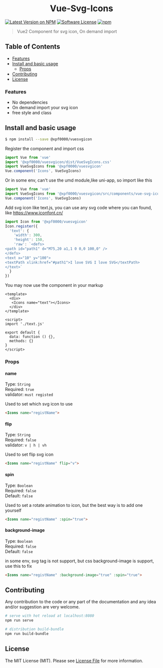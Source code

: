<h1 align="center">Vue-Svg-Icons</h1>

[![Latest Version on NPM](https://img.shields.io/npm/v/@xpf0000/vuesvgicon.svg?style=flat-square)](https://npmjs.com/package/@xpf0000/vuesvgicon)
[![Software License](https://img.shields.io/badge/license-MIT-brightgreen.svg?style=flat-square)](LICENSE.md)
[![npm](https://img.shields.io/npm/dt/@xpf0000/vuesvgicon.svg?style=flat-square)](https://www.npmjs.com/package/@xpf0000/vuesvgicon)

> Vue2 Component for svg icon, On demand import


## Table of Contents

* [Features](#features)
* [Install and basic usage](#install-and-basic-usage)
  * [Props](#props)
* [Contributing](#contributing)
* [License](#license)

### Features

* No dependencies
* On demand import your svg icon
* free style and class

## Install and basic usage

```bash
$ npm install --save @xpf0000/vuesvgicon
```


Register the component and import css

```js
import Vue from 'vue'
import '@xpf0000/vuesvgicon/dist/VueSvgIcons.css'
import VueSvgIcons from '@xpf0000/vuesvgicon'
Vue.component('Icons', VueSvgIcons)
```

Or in some env, can't use the umd module,like uni-app, so import like this

```js
import Vue from 'vue'
import VueSvgIcons from '@xpf0000/vuesvgicon/src/components/vue-svg-icons'
Vue.component('Icons', VueSvgIcons)
```

Add svg icon like text.js, you can use any svg code where you can found, like
https://www.iconfont.cn/

```js
import Icon from '@xpf0000/vuesvgicon'
Icon.register({
  'text': {
    'width': 300,
    'height': 150,
    'raw': `<defs>
<path id="path1" d="M75,20 a1,1 0 0,0 100,0" />
</defs>
<text x="10" y="100">
<textPath xlink:href="#path1">I love SVG I love SVG</textPath>
</text>`
  }
})
```

You may now use the component in your markup

```vue
<template>
  <div>
   <Icons name="text"></Icons>
  </div>
</template>

<script>
import './text.js'

export default {
  data: function () {},
  methods: {}
}
</script>
```

### Props

#### name
Type: `String`<br>
Required: `true`<br>
validator: `must registed`<br>

Used to set which svg icon to use

```html
<Icons name="registName">
```

#### flip
Type: `String`<br>
Required: `false`<br>
validator: `v | h | vh`

Used to set flip svg icon

```html
<Icons name="registName" flip="v">
```

#### spin
Type: `Boolean`<br>
Required: `false`<br>
Default: `false`

Used to set a rotate animation to icon, but the best way is to add one yourself

```html
<Icons name="registName" :spin="true">
```

#### background-image
Type: `Boolean`<br>
Required: `false`<br>
Default: `false`

in some env, svg tag is not support, but css background-image is support, use this to fix

```html
<Icons name="registName" :background-image="true" :spin="true">
```

## Contributing

Any contribution to the code or any part of the documentation and any idea and/or suggestion are very welcome.

``` bash
# serve with hot reload at localhost:8080
npm run serve

# distribution build-bundle
npm run build-bundle
```

## License

The MIT License (MIT). Please see [License File](LICENSE) for more information.

